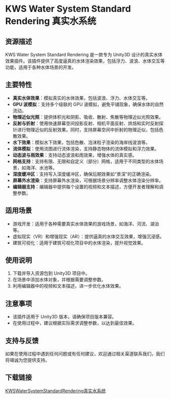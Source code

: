 # KWS Water System Standard Rendering 真实水系统

## 资源描述

KWS Water System Standard Rendering 是一款专为 Unity3D 设计的真实水体效果插件。该插件提供了高度逼真的水体渲染效果，包括浮力、波浪、水体交互等功能，适用于各种水体场景的开发。

## 主要特性

- **真实水体效果**：模拟真实的水体效果，包括波浪、浮力、水体交互等。
- **GPU 波模拟**：支持多个级联的 GPU 波模拟，避免平铺现象，确保水体的自然流动。
- **物理近似光照**：提供体积光和阴影、吸收、散射、焦散等物理近似光照效果。
- **反射与折射**：使用快速屏幕空间投影反射、相机平面反射、烘焙和实时反射探针进行物理近似的反射效果。同时，支持屏幕空间中折射的物理近似，包括色散效果。
- **水下效果**：模拟水下效果，包括色散、泡沫粒子渲染的海岸线波浪等。
- **流体模拟**：使用流图进行流体渲染，支持静态物体的流体模拟和浮力效果。
- **动态波与雨效果**：支持动态波浪和雨效果，增强水体的真实感。
- **网格支持**：支持有限、无限和自定义（部分）网格，适用于不同类型的水体场景，如海洋、水池等。
- **深度缓冲区**：支持写入深度缓冲区，确保后期效果如“景深”的正确渲染。
- **屏幕外水渲染**：支持屏幕外水渲染，可根据场景分辨率调整水体渲染分辨率。
- **编辑器支持**：编辑器中提供每个设置的视频和文本描述，方便开发者理解和调整参数。

## 适用场景

- 游戏开发：适用于各种需要真实水体效果的游戏场景，如海洋、河流、湖泊等。
- 虚拟现实（VR）和增强现实（AR）：提供逼真的水体交互效果，增强沉浸感。
- 建筑可视化：适用于建筑可视化项目中的水体渲染，提升视觉效果。

## 使用说明

1. 下载并导入资源包到 Unity3D 项目中。
2. 在场景中添加水体对象，并根据需要调整参数。
3. 利用编辑器中的视频和文本描述，进一步优化水体效果。

## 注意事项

- 该插件适用于 Unity3D 版本，请确保项目版本兼容。
- 在使用过程中，建议根据实际需求调整参数，以达到最佳效果。

## 支持与反馈

如果在使用过程中遇到任何问题或有任何建议，欢迎通过相关渠道联系我们，我们将竭诚为您提供支持。

## 下载链接

[KWSWaterSystemStandardRendering真实水系统](https://pan.quark.cn/s/5c75f8473eab)